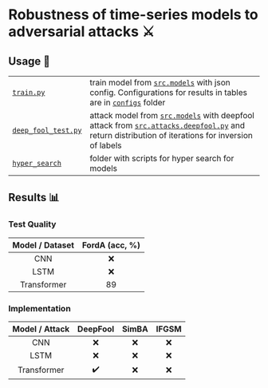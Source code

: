 # Robustness of time-series models to adversarial attacks :crossed_swords:
## Usage :memo:

|||
| -------------| ------------- |
| [`train.py`](./train.py)   | train model from [`src.models`](./src/models) with json config. Configurations for results in tables are in [`configs`](./configs) folder  | 
| [`deep_fool_test.py`](./deep_fool_test.py)  | attack model from [`src.models`](./src/models) with deepfool attack from [`src.attacks.deepfool.py`](./src/attacks/deepfool.py) and return distribution of iterations for inversion of labels  |
| [`hyper_search`](hyper_search/transformer_search.py)  |  folder with scripts for hyper search for models | 


## Results :bar_chart:
### Test Quality
| Model / Dataset | FordA (acc, %)|
| :-------------:| :-------------: |
| CNN   | :x:  | 
| LSTM  | :x:  |
| Transformer  | 89 | 

### Implementation
| Model / Attack | DeepFool | SimBA | IFGSM |
| :-------------:| :-------------: | :-------------: | :-------------: |
| CNN   | :x:  | :x: | :x: |
| LSTM  | :x:  | :x: | :x: |
| Transformer  | :heavy_check_mark:  | :x: | :x: |
